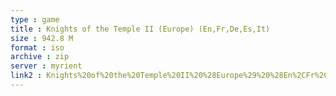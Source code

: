 ```yaml
---
type : game
title : Knights of the Temple II (Europe) (En,Fr,De,Es,It)
size : 942.8 M
format : iso
archive : zip
server : myrient
link2 : Knights%20of%20the%20Temple%20II%20%28Europe%29%20%28En%2CFr%2CDe%2CEs%2CIt%29
---
```

